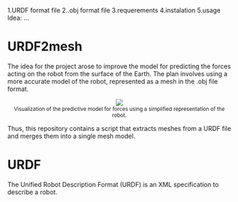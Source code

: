 1.URDF format file 
2..obj format file 
3.requerements 
4.instalation 
5.usage
Idea: ... 

# URDF2mesh
The idea for the project arose to improve the model for predicting the forces 
acting on the robot from the surface of the Earth. The plan involves using a 
more accurate model of the robot, represented as a mesh in the .obj file format.

<p align="center">
  <img src="https://github.com/ctu-vras/monoforce/raw/master/docs/imgs/monoforce_mayavi.gif">
  <br><sub>Visualization of the predictive model for forces using a simplified representation of the robot.</sub>  
</p>

Thus, this repository contains a script that extracts meshes from a URDF file 
and merges them into a single mesh model.

# URDF 
The Unified Robot Description Format (URDF) is an XML specification to describe a robot. 
